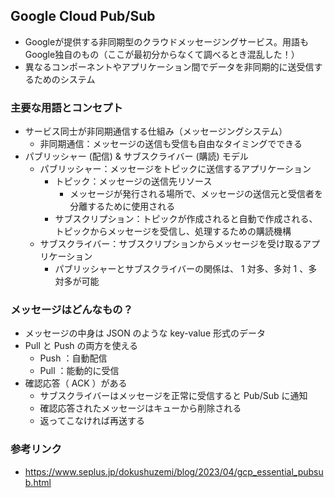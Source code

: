 ## Google Cloud Pub/Sub
- Googleが提供する非同期型のクラウドメッセージングサービス。用語もGoogle独自のもの（ここが最初分からなくて調べるとき混乱した！）
- 異なるコンポーネントやアプリケーション間でデータを非同期的に送受信するためのシステム

### 主要な用語とコンセプト
- サービス同士が非同期通信する仕組み（メッセージングシステム） 
  - 非同期通信：メッセージの送信も受信も自由なタイミングでできる
- パブリッシャー (配信) & サブスクライバー (購読) モデル
  - パブリッシャー：メッセージをトピックに送信するアプリケーション
    - トピック：メッセージの送信先リソース
      - メッセージが発行される場所で、メッセージの送信元と受信者を分離するために使用される 
    - サブスクリプション：トピックが作成されると自動で作成される、トピックからメッセージを受信し、処理するための購読機構
  - サブスクライバー：サブスクリプションからメッセージを受け取るアプリケーション 
    - パブリッシャーとサブスクライバーの関係は、 1 対多、多対 1 、多対多が可能 

### メッセージはどんなもの？

- メッセージの中身は JSON のような key-value 形式のデータ
- Pull と Push の両方を使える 
  - Push ：自動配信
  - Pull ：能動的に受信
- 確認応答（ ACK ）がある 
  -  サブスクライバーはメッセージを正常に受信すると Pub/Sub に通知
  - 確認応答されたメッセージはキューから削除される
  - 返ってこなければ再送する



### 参考リンク

- https://www.seplus.jp/dokushuzemi/blog/2023/04/gcp_essential_pubsub.html
